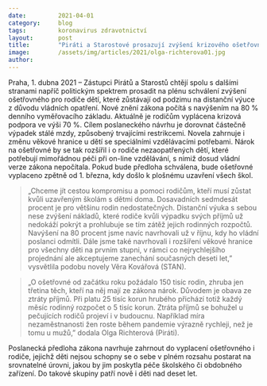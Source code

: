 ```yaml
---
date:         2021-04-01 
category:     blog
tags:         koronavirus zdravotnictví
layout:       post
title:        "Piráti a Starostové prosazují zvýšení krizového ošetřovného, u dětí se speciálními potřebami chtějí i posunout hranici věku pro jeho čerpání "
image:        /assets/img/articles/2021/olga-richterova01.jpg
author:       
---
```


 

Praha, 1. dubna 2021 – Zástupci Pirátů a Starostů chtějí spolu s dalšími stranami napříč politickým spektrem prosadit na plénu schválení zvýšení ošetřovného pro rodiče dětí, které zůstávají od podzimu na distanční výuce z důvodu vládních opatření. Nové znění zákona počítá s navýšením na 80 % denního vyměřovacího základu. Aktuálně je rodičům vyplácena krizová podpora ve výši 70 %. Cílem poslaneckého návrhu je dorovnat částečně výpadek stálé mzdy, způsobený trvajícími restrikcemi. Novela zahrnuje i změnu věkové hranice u dětí se speciálními vzdělávacími potřebami. Nárok na ošetřovné by se tak rozšířil i o rodiče nezaopatřených dětí, které potřebují mimořádnou péči při on-line vzdělávání, s nimiž dosud vládní verze zákona nepočítala. Pokud bude předloha schválena, bude ošetřovné vyplaceno zpětně od 1. března, kdy došlo k plošnému uzavření všech škol. 

 

> „Chceme jít cestou kompromisu a pomoci rodičům, kteří musí zůstat kvůli uzavřeným školám s dětmi doma. Dosavadních sedmdesát procent je pro většinu rodin nedostatečných. Distanční výuka s sebou nese zvýšení nákladů, které rodiče kvůli výpadku svých příjmů už nedokáží pokrýt a prohlubuje se tím zátěž jejich rodinných rozpočtů. Navýšení na 80 procent jsme navíc navrhovali už v říjnu, kdy ho vládní poslanci odmítli. Dále jsme také navrhovali i rozšíření věkové hranice pro všechny děti na prvním stupni, v rámci co nejrychlejšího projednání ale akceptujeme zanechání současných deseti let,” vysvětlila podobu novely Věra Kovářová (STAN). 

 

> „O ošetřovné od začátku roku požádalo 150 tisíc rodin, zhruba jen třetina těch, kteří na něj mají ze zákona nárok. Důvodem je obava ze ztráty příjmů. Při platu 25 tisíc korun hrubého přichází totiž každý měsíc rodinný rozpočet o 5 tisíc korun. Ztráta příjmů se bohužel u pečujících rodičů projeví i v budoucnu. Například míra nezaměstnanosti žen roste během pandemie výrazně rychleji, než je tomu u mužů,” dodala Olga Richterová (Piráti).

 

Poslanecká předloha zákona navrhuje zahrnout do vyplacení ošetřovného i rodiče, jejichž děti nejsou schopny se o sebe v plném rozsahu postarat na srovnatelné úrovni, jakou by jim poskytla péče školského či obdobného zařízení. Do takové skupiny patří nově i děti nad deset let. 

